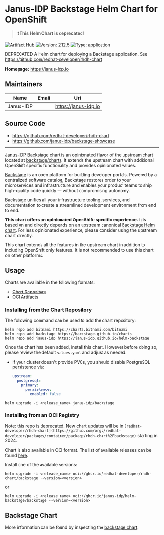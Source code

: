 # Janus-IDP Backstage Helm Chart for OpenShift

> **:exclamation: This Helm Chart is deprecated!**

[![Artifact Hub](https://img.shields.io/endpoint?url=https://artifacthub.io/badge/repository/janus-idp&style=flat-square)](https://artifacthub.io/packages/search?repo=janus-idp)
![Version: 2.12.5](https://img.shields.io/badge/Version-2.12.5-informational?style=flat-square)
![Type: application](https://img.shields.io/badge/Type-application-informational?style=flat-square)

DEPRECATED A Helm chart for deploying a Backstage application. See https://github.com/redhat-developer/rhdh-chart

**Homepage:** <https://janus-idp.io>

## Maintainers

| Name | Email | Url |
| ---- | ------ | --- |
| Janus-IDP |  | <https://janus-idp.io> |

## Source Code

* <https://github.com/redhat-developer/rhdh-chart>
* <https://github.com/janus-idp/backstage-showcase>

---

[Janus-IDP](https://janus-idp.io/) Backstage chart is an opinionated flavor of the upstream chart located at [backstage/charts](https://github.com/backstage/charts). It extends the upstream chart with additional OpenShift specific functionality and provides opinionated values.

[Backstage](https://backstage.io) is an open platform for building developer portals. Powered by a centralized software catalog, Backstage restores order to your microservices and infrastructure and enables your product teams to ship high-quality code quickly — without compromising autonomy.

Backstage unifies all your infrastructure tooling, services, and documentation to create a streamlined development environment from end to end.

**This chart offers an opinionated OpenShift-specific experience.** It is based on and directly depends on an upstream canonical [Backstage Helm chart](https://github.com/backstage/charts/tree/main/charts/backstage). For less opinionated experience, please consider using the upstream chart directly.

This chart extends all the features in the upstream chart in addition to including OpenShift only features. It is not recommended to use this chart on other platforms.

## Usage

Charts are available in the following formats:

- [Chart Repository](https://helm.sh/docs/topics/chart_repository/)
- [OCI Artifacts](https://helm.sh/docs/topics/registries/)

### Installing from the Chart Repository

The following command can be used to add the chart repository:

```console
helm repo add bitnami https://charts.bitnami.com/bitnami
helm repo add backstage https://backstage.github.io/charts
helm repo add janus-idp https://janus-idp.github.io/helm-backstage
```

Once the chart has been added, install this chart. However before doing so, please review the default `values.yaml` and adjust as needed.

- If your cluster doesn't provide PVCs, you should disable PostgreSQL persistence via:

   ```yaml
   upstream:
     postgresql:
       primary:
         persistence:
           enabled: false
   ```

```console
helm upgrade -i <release_name> janus-idp/backstage
```

### Installing from an OCI Registry

Note: this repo is deprecated. New chart updates will be in `[redhat-developer/rhdh-chart](https://github.com/orgs/redhat-developer/packages/container/package/rhdh-chart%2Fbackstage)` starting in 2024.

Chart is also available in OCI format. The list of available releases can be found [here](https://github.com/orgs/janus-idp/packages/container/package/helm-backstage%2Fbackstage).

Install one of the available versions:

```shell
helm upgrade -i <release_name> oci://ghcr.io/redhat-developer/rhdh-chart/backstage --version=<version>
```

or

```shell
helm upgrade -i <release_name> oci://ghcr.io/janus-idp/helm-backstage/backstage --version=<version>
```

## Backstage Chart

More information can be found by inspecting the [backstage chart](charts/backstage).
